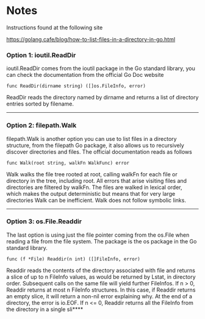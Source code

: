 # Notes

Instructions found at the following site

https://golang.cafe/blog/how-to-list-files-in-a-directory-in-go.html

### Option 1: ioutil.ReadDir
ioutil.ReadDir comes from the ioutil package in the Go standard library, you can check the documentation from the official Go Doc website

```func ReadDir(dirname string) ([]os.FileInfo, error)```

ReadDir reads the directory named by dirname and returns a list of directory entries sorted by filename.

---
### Option 2: filepath.Walk
filepath.Walk is another option you can use to list files in a directory structure, from the filepath Go package, it also allows us to recursively discover directories and files. The official documentation reads as follows

```func Walk(root string, walkFn WalkFunc) error```

Walk walks the file tree rooted at root, calling walkFn for each file or directory in the tree, including root. All errors that arise visiting files and directories are filtered by walkFn. The files are walked in lexical order, which makes the output deterministic but means that for very large directories Walk can be inefficient. Walk does not follow symbolic links.

---
### Option 3: os.File.Readdir
The last option is using just the file pointer coming from the os.File when reading a file from the file system. The package is the os package in the Go standard library.

```func (f *File) Readdir(n int) ([]FileInfo, error)```

Readdir reads the contents of the directory associated with file and returns a slice of up to n FileInfo values, as would be returned by Lstat, in directory order. Subsequent calls on the same file will yield further FileInfos.
If n > 0, Readdir returns at most n FileInfo structures. In this case, if Readdir returns an empty slice, it will return a non-nil error explaining why. At the end of a directory, the error is io.EOF.
If n <= 0, Readdir returns all the FileInfo from the directory in a single sli****


